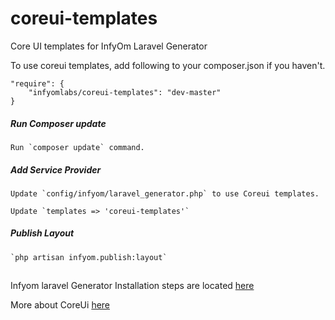 # coreui-templates
Core UI templates for InfyOm Laravel Generator

To use coreui templates, add following to your composer.json if you haven't.

```
"require": {
    "infyomlabs/coreui-templates": "dev-master"
}
```

##### Run Composer update
    Run `composer update` command.

##### Add Service Provider
    Update `config/infyom/laravel_generator.php` to use Coreui templates.

    Update `templates => 'coreui-templates'`

##### Publish Layout
    `php artisan infyom.publish:layout`

##

Infyom laravel Generator Installation steps are located [here](http://labs.infyom.com/laravelgenerator/docs/master/installation)

More about CoreUi [here](https://coreui.io/docs/getting-started/introduction)